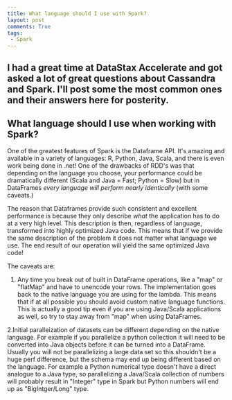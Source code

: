 ```yaml
---
title: What language should I use with Spark?
layout: post
comments: True
tags:
 - Spark
---
```


I had a great time at DataStax Accelerate and got asked a lot of great
questions about Cassandra and Spark. I'll post some the most common ones and 
their answers here for posterity.
---
                          
                          
## What language should I use when working with Spark?
  
One of the greatest features of Spark is the Dataframe API. It's amazing and
available in a variety of languages: R, Python, Java, Scala, and there is even work
being done in .net! One of the drawbacks of RDD's was that depending on the
language you choose, your performance could be dramatically different (Scala and Java = Fast; Python = Slow) 
but in DataFrames *every language will perform nearly identically* (with some caveats.)

The reason that Dataframes provide such consistent and excellent performance
is because they only describe *what* the application has to do at a very high
level. This description is then, regardless of language, transformed into highly
optimized Java code. This means that if we provide the same description of the problem
it does not matter what language we use. The end result of our operation will yield
the same optimized Java code!

The caveats are:

1. Any time you break out of built in DataFrame operations, like a 
"map" or "flatMap" and have to unencode your rows. The implementation goes
back to the native language you are using for the lambda. This means that if at all possible
you should avoid custom native language functions. This is actually a good
tip even if you are using Java/Scala applications as well, so try to stay away from "map" when
using DataFrames.

2.Initial paralleization of datasets can be different depending on the
native language. For example if you parallelize a python collection it will
need to be converted into Java objects before it can be turned into a DataFrame.
Usually you will not be parallelizing a large data set so this shouldn't be
a huge perf difference, but the schema may end up being different based on the language. For example
a Python numerical type doesn't have a direct analogue to a Java type, so parallelizing
a Java/Scala collection of numbers will probably result in "Integer" type in Spark
but Python numbers will end up as "BigIntger/Long" type.


